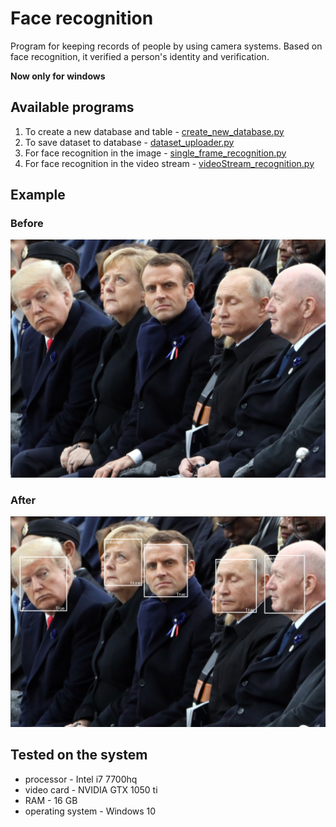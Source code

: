 # Face recognition

Program for keeping records of people by using camera systems. 
Based on face recognition, it verified a person's identity and verification.

**Now only for windows**

Available programs
---
1. To create a new database and table - [create_new_database.py](HELP/create_new_database-HELP.md)
2. To save dataset to database - [dataset_uploader.py](HELP/dataset_uploader-HELP.md) 
3. For face recognition in the image - [single_frame_recognition.py](HELP/single_frame_recognition-HELP.md) 
4. For face recognition in the video stream - [videoStream_recognition.py](HELP/videoStream-HELP.md)

Example
---
### Before
![markdown logo](images/multi/3.jpg)

### After
![markdown logo](images/recognized/3.PNG)

Tested on the system
---
- processor - Intel i7 7700hq
- video card - NVIDIA GTX 1050 ti
- RAM - 16 GB
- operating system - Windows 10
